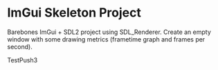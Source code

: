 # ImGui Skeleton Project

Barebones ImGui + SDL2 project using SDL_Renderer. Create an empty window with some drawing metrics (frametime graph and frames per second).

TestPush3